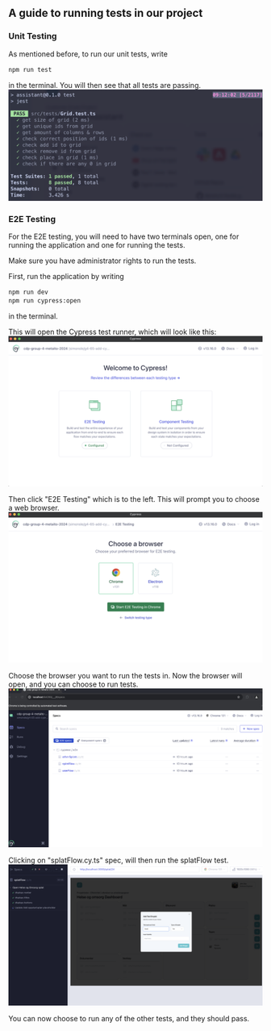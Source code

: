 ## A guide to running tests in our project

### Unit Testing
As mentioned before, to run our unit tests, write

```bash
npm run test
```

in the terminal.
You will then see that all tests are passing.
![Jest tests run](/docs/misc/jest_test.png)

### E2E Testing
For the E2E testing, you will need to have two terminals open, one for running the application and one for running the tests.

Make sure you have administrator rights to run the tests.

First, run the application by writing

```bash
npm run dev
npm run cypress:open
```

in the terminal.

This will open the Cypress test runner, which will look like this:
![Cypress Open](/docs/misc/cypress_open.png)

Then click "E2E Testing" which is to the left. This will prompt you to choose a web browser.
![Cypress Choose Browser](/docs/misc/cypress_browser.png)

Choose the browser you want to run the tests in. Now the browser will open, and you can choose to run tests.
![Cypress Run tests](/docs/misc/cypress_run_tests.png)

Clicking on "splatFlow.cy.ts" spec, will then run the splatFlow test.
![Cypress Run Splat Flow test](/docs/misc/cypress_run_splatFlow.png)

You can now choose to run any of the other tests, and they should pass.
